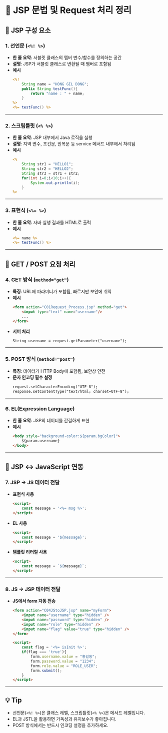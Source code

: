 # 📘 JSP 문법 및 Request 처리 정리

## 📌 JSP 구성 요소

### 1. 선언문 (`<%! %>`)
- **한 줄 요약**: 서블릿 클래스의 멤버 변수/함수를 정의하는 공간
- **설명**: JSP가 서블릿 클래스로 변환될 때 멤버로 포함됨
- **예시**
    ```jsp
    <%! 
        String name = "HONG GIL DONG"; 
        public String testFunc(){
            return "name : " + name;
        } 
    %>
    <%= testFunc() %>
    ```

---

### 2. 스크립틀릿 (`<% %>`)
- **한 줄 요약**: JSP 내부에서 Java 로직을 실행
- **설명**: 지역 변수, 조건문, 반복문 등 service 메서드 내부에서 처리됨
- **예시**
    ```jsp
    <% 
        String str1 = "HELLO1";
        String str2 = "HELLO2";
        String str3 = str1 + str2;
        for(int i=0;i<10;i++){
            System.out.println(i);
        }
    %>
    ```

---

### 3. 표현식 (`<%= %>`)
- **한 줄 요약**: 자바 실행 결과를 HTML로 출력
- **예시**
    ```jsp
    <%= name %> 
    <%= testFunc() %>
    ```

---

## 📌 GET / POST 요청 처리

### 4. GET 방식 (`method="get"`)
- **특징**: URL에 파라미터가 포함됨, 빠르지만 보안에 취약
- **예시**
    ```html
    <form action="C01Request_Process.jsp" method="get">
        <input type="text" name="username"/>
        ...
    </form>
    ```
- **서버 처리**
    ```jsp
    String username = request.getParameter("username");
    ```

---

### 5. POST 방식 (`method="post"`)
- **특징**: 데이터가 HTTP Body에 포함됨, 보안상 안전
- **문자 인코딩 필수 설정**
    ```jsp
    request.setCharacterEncoding("UTF-8");
    response.setContentType("text/html; charset=UTF-8");
    ```

---

### 6. EL(Expression Language)
- **한 줄 요약**: JSP의 데이터를 간결하게 표현
- **예시**
    ```html
    <body style="background-color:${param.bgColor}">
        ${param.username}
    </body>
    ```

---

## 📌 JSP ↔ JavaScript 연동

### 7. JSP → JS 데이터 전달

- **표현식 사용**
    ```html
    <script>
        const message = '<%= msg %>';
    </script>
    ```

- **EL 사용**
    ```html
    <script>
        const message = '${message}';
    </script>
    ```

- **템플릿 리터럴 사용**
    ```html
    <script>
        const message = `${message}`;
    </script>
    ```

---

### 8. JS → JSP 데이터 전달

- **JS에서 form 자동 전송**
    ```html
    <form action="C04JStoJSP.jsp" name="myForm">
        <input name="username" type="hidden" />
        <input name="password" type="hidden" />
        <input name="role" type="hidden" />
        <input name="flag" value="true" type="hidden" />
    </form>

    <script>
        const flag = '<%= isInit %>';
        if(flag === 'true'){
            form.username.value = "홍길동";
            form.password.value = "1234";
            form.role.value = "ROLE_USER";
            form.submit();
        }
    </script>
    ```

---

## 💡 Tip
- 선언문(`<%! %>`)은 클래스 레벨, 스크립틀릿(`<% %>`)은 메서드 레벨입니다.
- EL과 JSTL을 활용하면 가독성과 유지보수가 좋아집니다.
- POST 방식에서는 반드시 인코딩 설정을 추가하세요.

